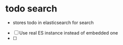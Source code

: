 todo search
===========

* stores todo in elasticsearch for search

- [ ] Use real ES instance instead of embedded one
- [ ] 